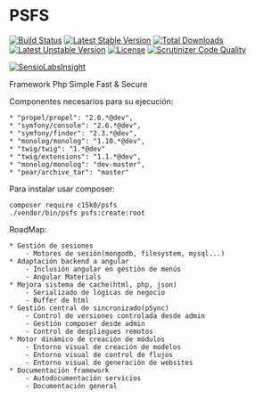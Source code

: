 PSFS
====
[![Build Status](https://travis-ci.org/c15k0/psfs.svg?branch=master)](https://travis-ci.org/c15k0/psfs)
[![Latest Stable Version](https://poser.pugx.org/c15k0/psfs/v/stable)](https://packagist.org/packages/c15k0/psfs) 
[![Total Downloads](https://poser.pugx.org/c15k0/psfs/downloads)](https://packagist.org/packages/c15k0/psfs) 
[![Latest Unstable Version](https://poser.pugx.org/c15k0/psfs/v/unstable)](https://packagist.org/packages/c15k0/psfs) [![License](https://poser.pugx.org/c15k0/psfs/license)](https://packagist.org/packages/c15k0/psfs)
[![Scrutinizer Code Quality](https://scrutinizer-ci.com/g/c15k0/psfs/badges/quality-score.png?b=master)](https://scrutinizer-ci.com/g/c15k0/psfs/?branch=master)

[![SensioLabsInsight](https://insight.sensiolabs.com/projects/88c256d9-4e78-4bc3-b25f-e4ef023ac403/big.png)](https://insight.sensiolabs.com/projects/88c256d9-4e78-4bc3-b25f-e4ef023ac403)

Framework Php Simple Fast & Secure

Componentes necesarios para su ejecución:

    * "propel/propel": "2.0.*@dev",
    * "symfony/console": "2.6.*@dev",
    * "symfony/finder": "2.3.*@dev",
    * "monolog/monolog": "1.10.*@dev",
    * "twig/twig": "1.*@dev"
    * "twig/extensions": "1.1.*@dev",
    * "monolog/monolog": "dev-master",
    * "pear/archive_tar": "master"

Para instalar usar composer:

    composer require c15k0/psfs
    ./vendor/bin/psfs psfs:create:root

RoadMap:

    * Gestión de sesiones
        - Motores de sesión(mongodb, filesystem, mysql...)
    * Adaptación backend a angular
        - Inclusión angular en gestión de menús
        - Angular Materials
    * Mejora sistema de cache(html, php, json)
        - Serializado de lógicas de negocio
        - Buffer de html
    * Gestión central de sincronizado(pSync)
        - Control de versiones controlada desde admin
        - Gestión composer desde admin
        - Control de despliegues remotos
    * Motor dinámico de creación de módulos
        - Entorno visual de creación de modelos
        - Entorno visual de control de flujos
        - Entorno visual de generación de websites
    * Documentación framework
        - Autodocumentación servicios
        - Documentación general

